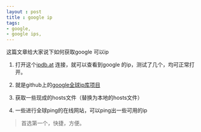 ```yaml
---
layout : post
title : google ip
tags:
- google,
- google ips,
---
```

  
这篇文章给大家说下如何获取google 可以ip

1. 打开这个[ipdb.at](https://ipdb.at/isp/Google) 连接，就可以查看到google 的ip，测试了几个，均可正常打开。

2. 就是github上的[google全球ip库项目](https://github.com/justjavac/Google-IPs)

3. 获取一些现成的hosts文件（替换为本地的hosts文件）

4. 一些进行全球ping的在线网站，可以ping出一些可用的ip

> 首选第一个，快捷，方便。
